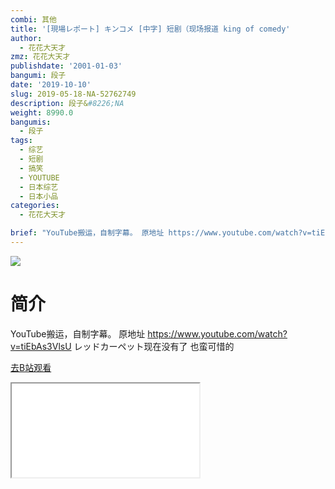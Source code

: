 ```yaml
---
combi: 其他
title: '[現場レポート] キンコメ [中字] 短剧（现场报道 king of comedy'
author:
  - 花花大天才
zmz: 花花大天才
publishdate: '2001-01-03'
bangumi: 段子
date: '2019-10-10'
slug: 2019-05-18-NA-52762749
description: 段子&#8226;NA
weight: 8990.0
bangumis:
  - 段子
tags:
  - 综艺
  - 短剧
  - 搞笑
  - YOUTUBE
  - 日本综艺
  - 日本小品
categories:
  - 花花大天才

brief: "YouTube搬运，自制字幕。 原地址 https://www.youtube.com/watch?v=tiEbAs3VlsU レッドカーペット现在没有了 也蛮可惜的"
---
```

![](https://raw.githubusercontent.com/tcgriffith/owaraisite/master/static/tmpimg/02c3d06be314d14a398ac0adc599fc7f0f79a878.jpg.480.jpg)
# 简介  
YouTube搬运，自制字幕。
原地址  https://www.youtube.com/watch?v=tiEbAs3VlsU
レッドカーペット现在没有了 也蛮可惜的  

[去B站观看](https://www.bilibili.com/video/av52762749/)
<div class ="resp-container"><iframe class="testiframe" src="//player.bilibili.com/player.html?aid=52762749"", scrolling="no", allowfullscreen="true" > </iframe></div> 
